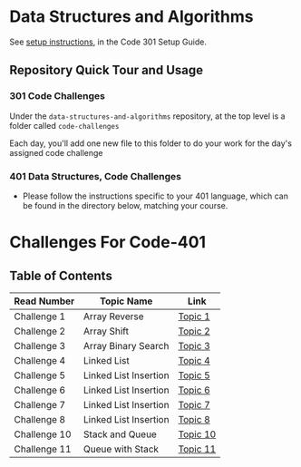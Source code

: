 # Data Structures and Algorithms

See [setup instructions](https://codefellows.github.io/setup-guide/code-301/3-code-challenges), in the Code 301 Setup Guide.

## Repository Quick Tour and Usage

### 301 Code Challenges

Under the `data-structures-and-algorithms` repository, at the top level is a folder called `code-challenges`

Each day, you'll add one new file to this folder to do your work for the day's assigned code challenge

### 401 Data Structures, Code Challenges

- Please follow the instructions specific to your 401 language, which can be found in the directory below, matching your course.

# Challenges For Code-401

## Table of Contents
Read Number | Topic Name | Link
----------- | ---------- | ----
Challenge 1 | Array Reverse | [Topic 1](https://github.com/Aseel-Banna/data-structures-and-algorithms/tree/main/challenges/array-reverse)
Challenge 2 | Array Shift | [Topic 2](https://github.com/Aseel-Banna/data-structures-and-algorithms/tree/main/challenges/array-shift) 
Challenge 3 | Array Binary Search | [Topic 3](https://github.com/Aseel-Banna/data-structures-and-algorithms/tree/main/challenges/array-binary-search) 
Challenge 4 | Linked List | [Topic 4](https://github.com/Aseel-Banna/data-structures-and-algorithms/tree/main/data-structure) 
Challenge 5 | Linked List Insertion | [Topic 5](https://github.com/Aseel-Banna/data-structures-and-algorithms/tree/main/data-structure) 
Challenge 6 | Linked List Insertion | [Topic 6](https://github.com/Aseel-Banna/data-structures-and-algorithms/tree/main/data-structure) 
Challenge 7 | Linked List Insertion | [Topic 7](https://github.com/Aseel-Banna/data-structures-and-algorithms/tree/main/data-structure) 
Challenge 8 | Linked List Insertion | [Topic 8](https://github.com/Aseel-Banna/data-structures-and-algorithms/tree/main/data-structure) 
Challenge 10 | Stack and Queue| [Topic 10](https://github.com/Aseel-Banna/data-structures-and-algorithms/tree/main/data-structures/stack-and-queue) 
Challenge 11 | Queue with Stack | [Topic 11](https://github.com/Aseel-Banna/data-structures-and-algorithms/tree/main/data-structures/stack-and-queue) 


